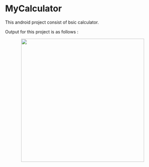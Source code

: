 # MyCalculator
This android project consist of bsic calculator.

Output for this project is as follows :
<div align="center">
    <img src="https://user-images.githubusercontent.com/35371687/48965229-332af980-efdf-11e8-8da0-a177eac77a1a.png" width="400px" hspace="20"></img>    
</div>
